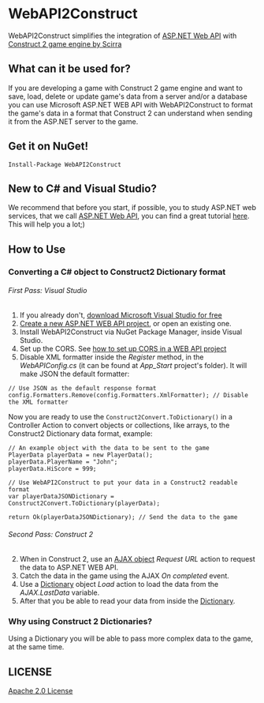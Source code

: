 WebAPI2Construct
================

WebAPI2Construct simplifies the integration of [ASP.NET Web API](http://www.asp.net/web-api) with [Construct 2 game engine by Scirra](https://www.scirra.com/construct2)

## What can it be used for?
If you are developing a game with Construct 2 game engine and want to save, load, delete or update game's data from a server and/or a database you can use Microsoft ASP.NET WEB API with WebAPI2Construct to format the game's data in a format that Construct 2 can understand when sending it from the ASP.NET server to the game.

## Get it on NuGet!
    
    Install-Package WebAPI2Construct
    
## New to C# and Visual Studio?
We recommend that before you start, if possible, you to study ASP.NET web services, that we call [ASP.NET Web API](http://www.asp.net/web-api), you can find a great tutorial [here](http://www.asp.net/web-api/overview/getting-started-with-aspnet-web-api/tutorial-your-first-web-api). This will help you a lot;)
    
## How to Use
### Converting a C# object to Construct2 Dictionary format

###### First Pass: Visual Studio
1. If you already don't, [download Microsoft Visual Studio for free](http://www.visualstudio.com/pt-br/downloads/download-visual-studio-vs#DownloadFamilies_2)
2. [Create a new ASP.NET WEB API project](http://www.asp.net/web-api/overview/getting-started-with-aspnet-web-api/tutorial-your-first-web-api), or open an existing one.
3. Install WebAPI2Construct via NuGet Package Manager, inside Visual Studio.
4. Set up the CORS. See [how to set up CORS in a WEB API project](http://www.asp.net/web-api/overview/security/enabling-cross-origin-requests-in-web-api)
5. Disable XML formatter inside the *Register* method, in the *WebAPIConfig.cs* (it can be found at *App_Start* project's folder). It will make JSON the default formatter:

```
// Use JSON as the default response format
config.Formatters.Remove(config.Formatters.XmlFormatter); // Disable the XML formatter
```

Now you are ready to use the ```Construct2Convert.ToDictionary()``` in a Controller Action to convert objects or collections, like arrays, to the Construct2 Dictionary data format, example:

```
// An example object with the data to be sent to the game
PlayerData playerData = new PlayerData();
playerData.PlayerName = "John";
playerData.HiScore = 999;

// Use WebAPI2Construct to put your data in a Construct2 readable format
var playerDataJSONDictionary = Construct2Convert.ToDictionary(playerData);

return Ok(playerDataJSONDictionary); // Send the data to the game
```

###### Second Pass: Construct 2
2. When in Construct 2, use an [AJAX object](https://www.scirra.com/manual/107/ajax) *Request URL* action to request the data to ASP.NET WEB API.
3. Catch the data in the game using the AJAX *On completed* event.
4. Use a [Dictionary](https://www.scirra.com/manual/140/dictionary) object *Load* action to load the data from the *AJAX.LastData* variable.
5. After that you be able to read your data from inside the [Dictionary](https://www.scirra.com/manual/140/dictionary).

### Why using Construct 2 Dictionaries?
Using a Dictionary you will be able to pass more complex data to the game, at the same time.

## LICENSE
[Apache 2.0 License](https://github.com/dannevesdantas/WebAPI2Construct/blob/master/LICENSE)
